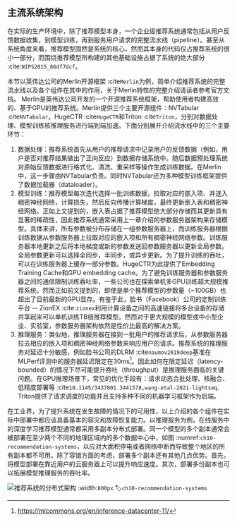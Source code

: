 ## 主流系统架构

在实际的生产环境中，除了推荐模型本身，一个企业级推荐系统通常包括从用户反馈数据收集，到模型训练，再到服务用户请求的完整流水线（pipeline）。甚至从系统角度来看，推荐模型固然是系统的核心，然而其本身的代码仅占推荐系统的很小一部分，而围绕推荐模型所构建的其他基础设施占据了系统的绝大部分 :cite:`NIPS2015_86df7dcf`。


本节以英伟达公司的Merlin开源框架 :cite`Merlin`为例，简单介绍推荐系统的完整流水线以及各个组件在其中的作用，关于Merlin特性的完整介绍请读者参考官方文档。
Merlin是英伟达公司开发的一个开源推荐系统框架，帮助使用者构建高效的、基于GPU的推荐系统。Merlin提供三个主要开源组件：NVTabular :cite`NVTabular`，HugeCTR :cite`HugeCTR`和Triton :cite`Triton`，分别对数据处理、模型训练核推理服务进行端到端加速。下面分别展开介绍流水线中的三个主要环节：
1. 数据处理：推荐系统首先从用户的推荐请求中记录用户的反馈数据（例如，用户是否对推荐结果做出了正向反应）到数据存储系统中。随后数据预处理系统对原始反馈数据进行格式化、清洗、重采样等操作生成训练数据。在Merlin中，这一步骤由NVTabular负责。同时NVTabular还为多种模型训练框架提供了数据加载器（dataloader）。
2. 模型训练：推荐模型每次迭代选择一批训练数据，拉取对应的嵌入项、并送入稠密神经网络，计算损失，然后反向传播计算梯度，最终更新嵌入表和稠密神经网络。正如上文提到的，嵌入表占据了推荐模型绝大部分存储而其更新具有显著的稀疏性，因此推荐系统通常采用上一章介绍的参数服务器架构来存储模型。具体来讲，所有参数被分布存储在一组参数服务器上，而训练服务器根据训练数据从参数服务器上拉取对应的嵌入项和所有稠密神经网络参数。训练服务器本地更新之后将本地梯度或新的参数发送回参数服务器以更新全局参数。全局参数更新可以选择全同步，半同步，或异步更新。为了提升训练的吞吐，可以在训练服务器上缓存一部分参数。HugeCTR为此提供了Embedding Training Cache和GPU embedding cache。为了避免训练服务器和参数服务器之间的通信限制训练吞吐率，一些公司也在探索单机多GPU训练超大规模推荐系统。然而正如前文提到的，即使是单个推荐模型的参数量（~100GB）也超出了目前最新的GPU显存。有鉴于此，脸书（Facebook）公司的定制训练平台 -- ZionEX :cite:`zionex`利用计算设备之间的高速链接将多台设备的存储共享起来可以单机训练TB级推荐模型。然而对于更大规模的模型或中小型企业、实验室，参数服务器架构依然是性价比最高的解决方案。
3. 推理服务：类似地，推理服务器在接到一批用户的推荐请求后，从参数服务器拉去相应的嵌入项和稠密神经网络参数来响应用户的请求。推荐系统的推理服务对延迟十分敏感，例如脸书公司的DLRM :cite`naumov2019deep`基准在MLPerf评测中的服务器延迟限定在30ms[^1]。因此如何在限定延迟（latency-bounded）的情况下尽可能提升吞吐（throughput）是推理服务面临的关键问题。在GPU推理场景下，常见的优化手段有：请求动态合批处理、核融合、低精度部署等 :cite`10.1145/3437801.3441578,wang-etal-2021-lightseq`. Triton提供了请求调度的功能并且支持多种不同的机器学习框架作为后端。


在工业界，为了提升系统在发生故障的情况下的可用性，以上介绍的各个组件在实际中部署中都应该具备基本的容灾和故障恢复能力。以推理服务为例，在线服务中的深度学习推荐模型通常都采用多副本分布式部署。同一个模型的多个副本通常会被部署在至少两个不同的地理区域内的多个数据中心中，如图 :numref:`ch10-recommendation-systems`，以应对大面积停电或者网络中断而导致整个地区的所有副本都不可用。除了容错方面的考虑，部署多个副本还有其他几点优势。首先，将模型部署在靠近用户的云服务器上可以提升响应速度。其次，部署多份副本也可以拓展模型推理服务的吞吐率。

![推荐系统的分布式架构](../img/ch10/ch10-recommendation-systems.svg)
:width:`800px`
:label:`ch10-recommendation-systems`

[^1]: https://mlcommons.org/en/inference-datacenter-11/